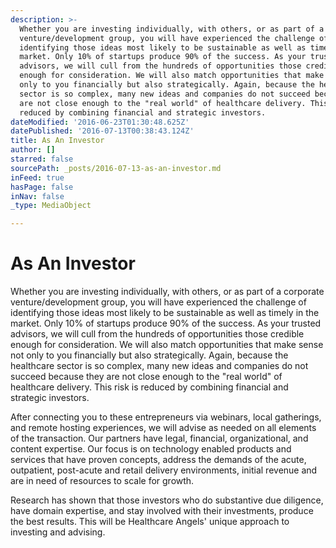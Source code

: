 ```yaml
---
description: >-
  Whether you are investing individually, with others, or as part of a corporate
  venture/development group, you will have experienced the challenge of
  identifying those ideas most likely to be sustainable as well as timely in the
  market. Only 10% of startups produce 90% of the success. As your trusted
  advisors, we will cull from the hundreds of opportunities those credible
  enough for consideration. We will also match opportunities that make sense not
  only to you financially but also strategically. Again, because the healthcare
  sector is so complex, many new ideas and companies do not succeed because they
  are not close enough to the "real world" of healthcare delivery. This risk is
  reduced by combining financial and strategic investors.
dateModified: '2016-06-23T01:30:48.625Z'
datePublished: '2016-07-13T00:38:43.124Z'
title: As An Investor
author: []
starred: false
sourcePath: _posts/2016-07-13-as-an-investor.md
inFeed: true
hasPage: false
inNav: false
_type: MediaObject

---
```

# As An Investor

Whether you are investing individually, with others, or as part of a corporate venture/development group, you will have experienced the challenge of identifying those ideas most likely to be sustainable as well as timely in the market. Only 10% of startups produce 90% of the success. As your trusted advisors, we will cull from the hundreds of opportunities those credible enough for consideration. We will also match opportunities that make sense not only to you financially but also strategically. Again, because the healthcare sector is so complex, many new ideas and companies do not succeed because they are not close enough to the "real world" of healthcare delivery. This risk is reduced by combining financial and strategic investors.

After connecting you to these entrepreneurs via webinars, local gatherings, and remote hosting experiences, we will advise as needed on all elements of the transaction. Our partners have legal, financial, organizational, and content expertise. Our focus is on technology enabled products and services that have proven concepts, address the demands of the acute, outpatient, post-acute and retail delivery environments, initial revenue and are in need of resources to scale for growth.

Research has shown that those investors who do substantive due diligence, have domain expertise, and stay involved with their investments, produce the best results. This will be Healthcare Angels' unique approach to investing and advising.